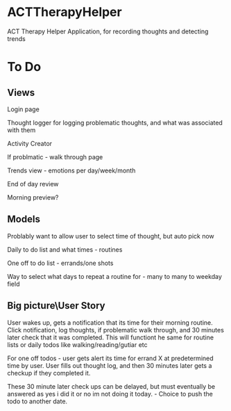 # ACTTherapyHelper
ACT Therapy Helper Application, for recording thoughts and detecting trends

# To Do
## Views
Login page

Thought logger for logging problematic thoughts, and what was associated with them

Activity Creator

If problmatic - walk through page

Trends view - emotions per day/week/month

End of day review

Morning preview?

## Models
Problably want to allow user to select time of thought, but auto pick now

Daily to do list and what times - routines

One off to do list - errands/one shots

Way to select what days to repeat a routine for - many to many to weekday field

## Big picture\User Story
User wakes up, gets a notification that its time for their
morning routine.  Click notification, log thoughts, if problematic walk through, and 30 minutes  later check that
it was completed.  This will functiont he same for routine lists
or daily todos like walking/reading/gutiar etc

For one off todos - user gets alert its time for errand X at
predetermined time by user.  User fills out thought log, and then 30 minutes later gets a checkup if they completed it.

These 30 minute later check ups can be delayed, but must eventually be answered as yes i did it or no im not doing it today. - Choice to push the todo to another date.
